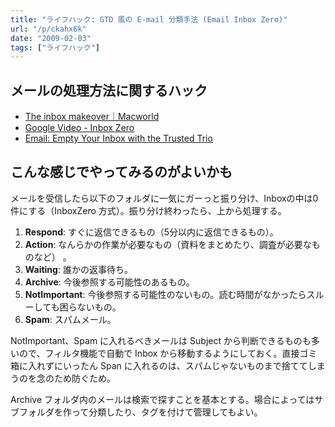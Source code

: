 ```yaml
---
title: "ライフハック: GTD 風の E-mail 分類手法 (Email Inbox Zero)"
url: "/p/ckahx6k"
date: "2009-02-03"
tags: ["ライフハック"]
---
```


メールの処理方法に関するハック
----

* [The inbox makeover｜Macworld](http://www.macworld.com/article/44327/2005/04/tipsinbox.html)
* [Google Video - Inbox Zero](http://video.google.com/videoplay?docid=973149761529535925)
* [Email: Empty Your Inbox with the Trusted Trio](http://lifehacker.com/software/top/geek-to-live--empty-your-inbox-with-the-trusted-trio-182318.php)


こんな感じでやってみるのがよいかも
----

メールを受信したら以下のフォルダに一気にガーっと振り分け、Inboxの中は0件にする（InboxZero 方式）。振り分け終わったら、上から処理する。

1. <b>Respond</b>: すぐに返信できるもの（5分以内に返信できるもの）。
2. <b>Action</b>: なんらかの作業が必要なもの（資料をまとめたり、調査が必要なものなど） 。
3. <b>Waiting</b>: 誰かの返事待ち。
4. <b>Archive</b>: 今後参照する可能性のあるもの。
5. <b>NotImportant</b>: 今後参照する可能性のないもの。読む時間がなかったらスルーしても困らないもの。
6. <b>Spam</b>: スパムメール。

NotImportant、Spam に入れるべきメールは Subject から判断できるものも多いので、フィルタ機能で自動で Inbox から移動するようにしておく。直接ゴミ箱に入れずにいったん Span に入れるのは、スパムじゃないものまで捨ててしまうのを念のため防ぐため。

Archive フォルダ内のメールは検索で探すことを基本とする。場合によってはサブフォルダを作って分類したり、タグを付けて管理してもよい。

